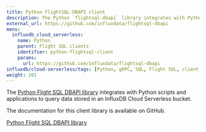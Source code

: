 ```yaml
---
title: Python FlightSQL-DBAPI client
description: The Python `flightsql-dbapi` library integrates with Python scripts and applications to query data stored in an InfluxDB Cloud Serverless bucket.
external_url: https://github.com/influxdata/flightsql-dbapi
menu:
  influxdb_cloud_serverless:
    name: Python
    parent: Flight SQL clients
    identifier: python-flightsql-client
    params:
      url: https://github.com/influxdata/flightsql-dbapi
influxdb/cloud-serverless/tags: [Python, gRPC, SQL, Flight SQL, client libraries]
weight: 201
---
```


The [Python Flight SQL DBAPI library](https://github.com/influxdata/flightsql-dbapi) integrates with Python scripts and applications to query data stored in an InfluxDB Cloud Serverless bucket.

The documentation for this client library is available on GitHub.

<a href="https://github.com/influxdata/flightsql-dbapi" target="_blank" class="btn github">Python Flight SQL DBAPI library</a>